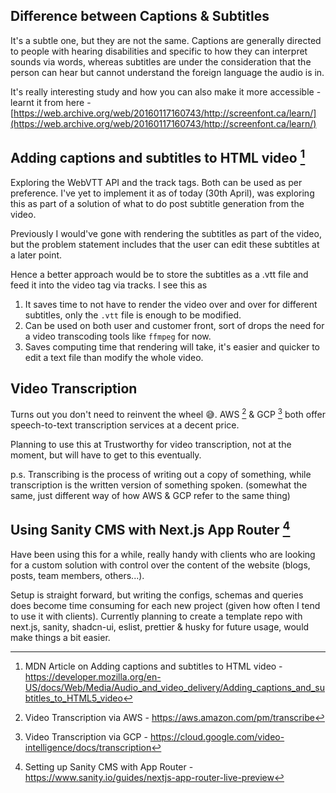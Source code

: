 ## Difference between Captions & Subtitles

It's a subtle one, but they are not the same. Captions are generally directed to people with hearing disabilities and specific to how they can interpret sounds via words, whereas subtitles are under the consideration that the person can hear but cannot understand the foreign language the audio is in.

It's really interesting study and how you can also make it more accessible - learnt it from here - [https://web.archive.org/web/20160117160743/http://screenfont.ca/learn/](https://web.archive.org/web/20160117160743/http://screenfont.ca/learn/)

## Adding captions and subtitles to HTML video [^1]

Exploring the WebVTT API and the track tags. Both can be used as per preference. I've yet to implement it as of today (30th April), was exploring this as part of a solution of what to do post subtitle generation from the video.

Previously I would've gone with rendering the subtitles as part of the video, but the problem statement includes that the user can edit these subtitles at a later point. 

Hence a better approach would be to store the subtitles as a .vtt file and feed it into the video tag via tracks. I see this as

1. It saves time to not have to render the video over and over for different subtitles, only the `.vtt` file is enough to be modified.
2. Can be used on both user and customer front, sort of drops the need for a video transcoding tools like `ffmpeg` for now.
3. Saves computing time that rendering will take, it's easier and quicker to edit a text file than modify the whole video.

## Video Transcription 

Turns out you don't need to reinvent the wheel 😅. AWS [^2] & GCP [^3] both offer speech-to-text transcription services at a decent price. 

Planning to use this at Trustworthy for video transcription, not at the moment, but will have to get to this eventually.

p.s. Transcribing is the process of writing out a copy of something, while transcription is the written version of something spoken. (somewhat the same, just different way of how AWS & GCP refer to the same thing)

## Using Sanity CMS with Next.js App Router [^4]

Have been using this for a while, really handy with clients who are looking for a custom solution with control over the content of the website (blogs, posts, team members, others...). 

Setup is straight forward, but writing the configs, schemas and queries does become time consuming for each new project (given how often I tend to use it with clients). Currently planning to create a template repo with next.js, sanity, shadcn-ui, eslist, prettier & husky for future usage, would make things a bit easier.


[^1]: MDN Article on Adding captions and subtitles to HTML video - https://developer.mozilla.org/en-US/docs/Web/Media/Audio_and_video_delivery/Adding_captions_and_subtitles_to_HTML5_video
[^2]: Video Transcription via AWS - https://aws.amazon.com/pm/transcribe
[^3]: Video Transcription via GCP - https://cloud.google.com/video-intelligence/docs/transcription
[^4]: Setting up Sanity CMS with App Router - https://www.sanity.io/guides/nextjs-app-router-live-preview